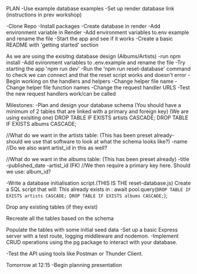 PLAN
-Use example database examples
-Set up render database link
(instructions in prev workshop)

-Clone Repo
-Install packages
-Create database in render
-Add environment variable in Render
-Add environment variables to.env example and rename the file
-Start the app and see if it works
-Create a basic README with 'getting started' section

As we are using the exisitng database design (Albums/Artists)
-run npm install
-Add evironment variables to .env.example and rename the file
-Try starting the app 'npm run dev'
-Run the 'npm run reset-database' command to check we can connect and that the reset script works and doesn't error
-Begin working on the handlers and helpers 
  -Change helper file name
  -Change helper file function names
  -Change the request handler URLS
  -Test the new request handlers work/can be called




Milestones:
-Plan and design your database schema (You should have a minimum of 2 tables that are linked with a primary and foreign key)
(We are using exisiting one)
DROP TABLE IF EXISTS artists CASCADE;
DROP TABLE IF EXISTS albums CASCADE;

//What do we want in the artists table:
  (This has been preset already- should we use that software to look at what the schema looks like?)
  -name 
  //Do we also want artist_id in this as well? 
  
//What do we want in the albums table:
(This has been preset already)
  -title
  -published_date
  -artist_id (FK)
  //We then require a primary key here. Should we use: album_id?

-Write a database initialisation script.(THIS IS THE reset-database.js) Create a SQL script that will:
This already exists in :
 await pool.query(`
        DROP TABLE IF EXISTS artists CASCADE;
        DROP TABLE IF EXISTS albums CASCADE;
    `);

Drop any existing tables (if they exist) 

Recreate all the tables based on the schema

Populate the tables with some initial seed data
-Set up a basic Express server with a test route, logging middleware and nodemon.
-Implement CRUD operations using the pg package to interact with your database.

-Test the API using tools like Postman or Thunder Client.

Tomorrow at 12:15
-Begin planning presentation

